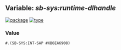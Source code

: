 ## Variable: ***sb-sys:*runtime-dlhandle****
[![package](https://img.shields.io/badge/Package-SB--SYS-5f9ea0.svg?style=social&colorA=999999)](../) [![type](https://img.shields.io/badge/Type-Variable-5f9ea0.svg?style=social&colorA=999999)](../#variable) 
### Value
```
#.(SB-SYS:INT-SAP #XB6EA6908)
```
